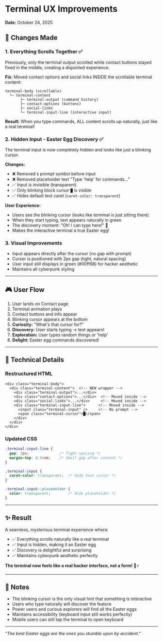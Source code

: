 # Terminal UX Improvements

**Date:** October 24, 2025

## 🎯 Changes Made

### 1. **Everything Scrolls Together** ✅
Previously, only the terminal output scrolled while contact buttons stayed fixed in the middle, creating a disjointed experience.

**Fix:** Moved contact options and social links INSIDE the scrollable terminal content:
```
terminal-body (scrollable)
  └─ terminal-content
       ├─ terminal-output (command history)
       ├─ contact-options (buttons)
       ├─ social-links
       └─ terminal-input-line (interactive input)
```

**Result:** When you type commands, ALL content scrolls up naturally, just like a real terminal!

### 2. **Hidden Input - Easter Egg Discovery** ✅
The terminal input is now completely hidden and looks like just a blinking cursor.

**Changes:**
- ❌ Removed `$` prompt symbol before input
- ❌ Removed placeholder text "Type 'help' for commands..."
- ✅ Input is invisible (transparent)
- ✅ Only blinking block cursor `█` is visible
- ✅ Hides default text caret (`caret-color: transparent`)

**User Experience:**
- Users see the blinking cursor (looks like terminal is just sitting there)
- When they start typing, text appears naturally in green
- The discovery moment: "Oh! I can type here!" 🎉
- Makes the interactive terminal a true Easter egg!

### 3. **Visual Improvements**
- Input appears directly after the cursor (no gap with prompt)
- Cursor is positioned with 2px gap (tight, natural spacing)
- User input still displays in green (#00ff88) for hacker aesthetic
- Maintains all cyberpunk styling

---

## 🎮 User Flow

1. User lands on Contact page
2. Terminal animation plays
3. Contact buttons and info appear
4. Blinking cursor appears at the bottom
5. **Curiosity:** "What's that cursor for?"
6. **Discovery:** User starts typing → text appears!
7. **Exploration:** User types random things or 'help'
8. **Delight:** Easter egg commands discovered!

---

## 🎨 Technical Details

### Restructured HTML
```svelte
<div class="terminal-body">
  <div class="terminal-content">  <!-- NEW wrapper -->
    <div class="terminal-output">...</div>
    <div class="contact-options">...</div>  <!-- Moved inside -->
    <div class="social-links">...</div>     <!-- Moved inside -->
    <div class="terminal-input-line">      <!-- Moved inside -->
      <input class="terminal-input" />     <!-- No prompt -->
      <span class="terminal-cursor">█</span>
    </div>
  </div>
</div>
```

### Updated CSS
```css
.terminal-input-line {
  gap: 2px;              /* Tight spacing */
  margin-top: 0.5rem;    /* Small gap after content */
}

.terminal-input {
  caret-color: transparent;  /* Hide text cursor */
}

.terminal-input::placeholder {
  color: transparent;        /* Hide placeholder */
}
```

---

## ✨ Result

A seamless, mysterious terminal experience where:
- ✅ Everything scrolls naturally like a real terminal
- ✅ Input is hidden, making it an Easter egg
- ✅ Discovery is delightful and surprising
- ✅ Maintains cyberpunk aesthetic perfectly

**The terminal now feels like a real hacker interface, not a form!** 🌃⚡

---

## 📝 Notes

- The blinking cursor is the only visual hint that something is interactive
- Users who type naturally will discover the feature
- Power users and curious explorers will find all the Easter eggs
- Maintains accessibility (keyboard input still works perfectly)
- Mobile users can still tap the terminal to open keyboard

---

*"The best Easter eggs are the ones you stumble upon by accident."*
